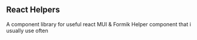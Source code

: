 ## React Helpers

A component library for useful react MUI & Formik Helper component that i usually use often
